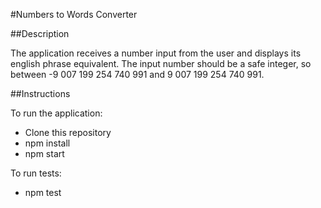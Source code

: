 #Numbers to Words Converter

##Description

The application receives a number input from the user and displays its english phrase equivalent. The input number should be a safe integer, so between -9 007 199 254 740 991 and 9 007 199 254 740 991.

##Instructions

To run the application:

- Clone this repository
- npm install
- npm start

To run tests:

- npm test
